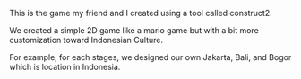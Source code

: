 This is the game my friend and I created using a tool called construct2. 

We created a simple 2D game like a mario game but with a bit more customization toward Indonesian Culture. 

For example, for each stages, we designed our own Jakarta, Bali, and Bogor which is location in Indonesia. 

